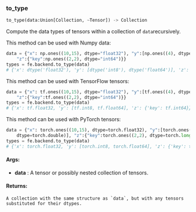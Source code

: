 

### to_type
```python
to_type(data:Union[Collection, ~Tensor]) -> Collection
```
Compute the data types of tensors within a collection of `data`recursively.

This method can be used with Numpy data:
```python
data = {"x": np.ones((10,15), dtype="float32"), "y":[np.ones((4), dtype="int8"), np.ones((5, 3), dtype="double")],
    "z":{"key":np.ones((2,2), dtype="int64")}}
types = fe.backend.to_type(data)
# {'x': dtype('float32'), 'y': [dtype('int8'), dtype('float64')], 'z': {'key': dtype('int64')}}
```

This method can be used with TensorFlow tensors:
```python
data = {"x": tf.ones((10,15), dtype="float32"), "y":[tf.ones((4), dtype="int8"), tf.ones((5, 3), dtype="double")],
    "z":{"key":tf.ones((2,2), dtype="int64")}}
types = fe.backend.to_type(data)
# {'x': tf.float32, 'y': [tf.int8, tf.float64], 'z': {'key': tf.int64}}
```

This method can be used with PyTorch tensors:
```python
data = {"x": torch.ones((10,15), dtype=torch.float32), "y":[torch.ones((4), dtype=torch.int8), torch.ones((5, 3),
    dtype=torch.double)], "z":{"key":torch.ones((2,2), dtype=torch.long)}}
types = fe.backend.to_type(data)
# {'x': torch.float32, 'y': [torch.int8, torch.float64], 'z': {'key': torch.int64}}
```


#### Args:

* **data** :  A tensor or possibly nested collection of tensors.

#### Returns:
    A collection with the same structure as `data`, but with any tensors substituted for their dtypes.